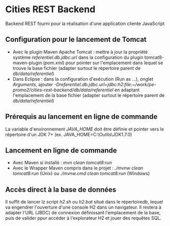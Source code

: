 # Cities REST Backend

Backend REST fourni pour la réalisation d'une application cliente JavaScript

## Configuration pour le lancement de Tomcat

- Avec le plugin Maven Apache Tomcat : mettre à jour la propriété système *referentiel.db.jdbc.url* dans la configuration du plugin tomcat8-maven-plugin (*pom.xml*) pour pointer sur l'emplacement dans lequel se trouve la base fichier (adapter surtout le répertoire parent de *db/data/referentiel*)
- Dans Eclipse : dans la configuration d'exécution (Run as ...), onglet *Arguments*, ajouter *-Dreferentiel.db.jdbc.url=jdbc:h2:file:~/work/pe-promo2/cities-rest-backend/db/data/referentiel* en adaptant l'emplacement de la base fichier (adapter surtout le répertoire parent de *db/data/referentiel*)

## Prérequis au lancement en ligne de commande

La variable d'environnement *JAVA_HOME* doit être définie et pointer vers le répertoire d'un JDK 7+ (ex. JAVA\_HOME=C:\Outils\JDK1.7.0)

## Lancement en ligne de commande

- Avec Maven si installé : *mvn clean tomcat8:run*
- Avec le Wrapper Maven compris dans le projet : *./mvnw clean tomcat8:run* (Unix) ou *./mvnw.cmd clean tomcat8:run* (Windows)

## Accès direct à la base de données 

Il suffit de lancer lz script *h2.sh* ou *h2.bat* situé dans le répertoire*db*, lequel va engendrer l'ouverture d'une console H2 dans un navigateur.
Il restera à adapter l'URL (JBDC) de connexion définissant l'emplacement de la base, puis de valider ppur accéder à l'explorateur H2 et jouer des requêtes SQL.
